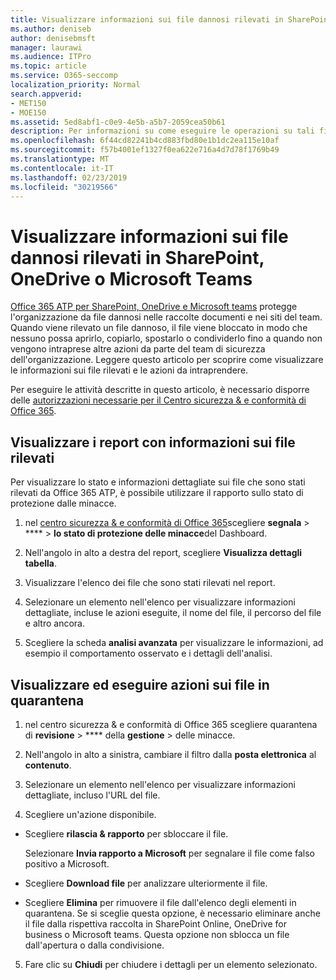 ```yaml
---
title: Visualizzare informazioni sui file dannosi rilevati in SharePoint, OneDrive o Microsoft Teams
ms.author: deniseb
author: denisebmsft
manager: laurawi
ms.audience: ITPro
ms.topic: article
ms.service: O365-seccomp
localization_priority: Normal
search.appverid:
- MET150
- MOE150
ms.assetid: 5ed8abf1-c0e9-4e5b-a5b7-2059cea50b61
description: Per informazioni su come eseguire le operazioni su tali file, vedere l'articolo relativo alla visualizzazione dei file dannosi rilevati in SharePoint, OneDrive o teams.
ms.openlocfilehash: 6f44cd82241b4cd883fbd80e1b1dc2ea115e10af
ms.sourcegitcommit: f57b4001ef1327f0ea622e716a4d7d78f1769b49
ms.translationtype: MT
ms.contentlocale: it-IT
ms.lasthandoff: 02/23/2019
ms.locfileid: "30219566"
---
```

# <a name="view-information-about-malicious-files-detected-in-sharepoint-onedrive-or-microsoft-teams"></a>Visualizzare informazioni sui file dannosi rilevati in SharePoint, OneDrive o Microsoft Teams

[Office 365 ATP per SharePoint, OneDrive e Microsoft teams](atp-for-spo-odb-and-teams.md) protegge l'organizzazione da file dannosi nelle raccolte documenti e nei siti del team. Quando viene rilevato un file dannoso, il file viene bloccato in modo che nessuno possa aprirlo, copiarlo, spostarlo o condividerlo fino a quando non vengono intraprese altre azioni da parte del team di sicurezza dell'organizzazione. Leggere questo articolo per scoprire come visualizzare le informazioni sui file rilevati e le azioni da intraprendere. 

Per eseguire le attività descritte in questo articolo, è necessario disporre delle [autorizzazioni necessarie per il Centro sicurezza &amp; e conformità di Office 365](permissions-in-the-security-and-compliance-center.md). 
  
## <a name="view-reports-with-information-about-detected-files"></a>Visualizzare i report con informazioni sui file rilevati

Per visualizzare lo stato e informazioni dettagliate sui file che sono stati rilevati da Office 365 ATP, è possibile utilizzare il rapporto sullo stato di protezione dalle minacce.
  
1. nel [centro sicurezza &amp; e conformità di Office 365](https://protection.office.com)scegliere **segnala** \> **** \> **lo stato di protezione delle minacce**del Dashboard.
    
2. Nell'angolo in alto a destra del report, scegliere **Visualizza dettagli tabella**.
    
3. Visualizzare l'elenco dei file che sono stati rilevati nel report.
    
4. Selezionare un elemento nell'elenco per visualizzare informazioni dettagliate, incluse le azioni eseguite, il nome del file, il percorso del file e altro ancora.
    
5. Scegliere la scheda **analisi avanzata** per visualizzare le informazioni, ad esempio il comportamento osservato e i dettagli dell'analisi. 
  
## <a name="view-and-take-action-on-files-in-quarantine"></a>Visualizzare ed eseguire azioni sui file in quarantena

1. nel centro sicurezza &amp; e conformità di Office 365 scegliere quarantena di **revisione** \> **** della **gestione** \> delle minacce.
    
2. Nell'angolo in alto a sinistra, cambiare il filtro dalla **posta elettronica** al **contenuto**.
    
3. Selezionare un elemento nell'elenco per visualizzare informazioni dettagliate, incluso l'URL del file.
    
4. Scegliere un'azione disponibile.
    
  - Scegliere **rilascia &amp; rapporto** per sbloccare il file. 
    
    Selezionare **Invia rapporto a Microsoft** per segnalare il file come falso positivo a Microsoft. 
    
  - Scegliere **Download file** per analizzare ulteriormente il file. 
    
  - Scegliere **Elimina** per rimuovere il file dall'elenco degli elementi in quarantena. Se si sceglie questa opzione, è necessario eliminare anche il file dalla rispettiva raccolta in SharePoint Online, OneDrive for business o Microsoft teams. Questa opzione non sblocca un file dall'apertura o dalla condivisione. 
    
5. Fare clic su **Chiudi** per chiudere i dettagli per un elemento selezionato. 
  
  

